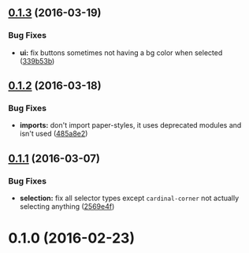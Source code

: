 <a name="0.1.3"></a>
## [0.1.3](https://github.com/NodeCGElements/nodecg-position-select/compare/v0.1.2...v0.1.3) (2016-03-19)


### Bug Fixes

* **ui:** fix buttons sometimes not having a bg color when selected ([339b53b](https://github.com/NodeCGElements/nodecg-position-select/commit/339b53b))



<a name="0.1.2"></a>
## [0.1.2](https://github.com/NodeCGElements/nodecg-position-select/compare/v0.1.1...v0.1.2) (2016-03-18)


### Bug Fixes

* **imports:** don't import paper-styles, it uses deprecated modules and isn't used ([485a8e2](https://github.com/NodeCGElements/nodecg-position-select/commit/485a8e2))



<a name="0.1.1"></a>
## [0.1.1](https://github.com/NodeCGElements/nodecg-position-select/compare/v0.1.0...v0.1.1) (2016-03-07)


### Bug Fixes

* **selection:** fix all selector types except `cardinal-corner` not actually selecting anything ([2569e4f](https://github.com/NodeCGElements/nodecg-position-select/commit/2569e4f))



<a name="0.1.0"></a>
# 0.1.0 (2016-02-23)




